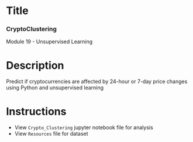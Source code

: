 # Title
### CryptoClustering
Module 19 - Unsupervised Learning
# Description
Predict if cryptocurrencies are affected by 24-hour or 7-day price changes using Python and unsupervised learning

# Instructions
- View `Crypto_Clustering` jupyter notebook file for analysis
- View `Resources` file for dataset
